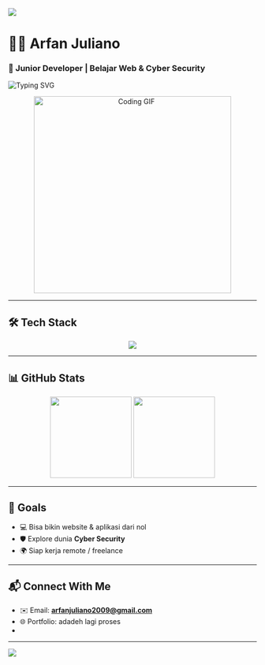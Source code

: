 <img src="https://capsule-render.vercel.app/api?type=waving&color=0:1e3c72,100:2a5298&height=200&section=header&text=Hi,+I'm+Arfan+Juliano!&fontSize=40&fontAlign=center&fontColor=ffffff" />

# 👨‍💻 Arfan Juliano  
### 🚀 Junior Developer | Belajar Web & Cyber Security  

![Typing SVG](https://readme-typing-svg.demolab.com?font=Fira+Code&weight=500&pause=1000&color=00CFFF&center=true&vCenter=true&width=600&lines=Halo!+Gue+Arfan+Juliano.;..Gue+lagi+belajar+PHP,+Python,+HTML,+CSS,+JavaScript.;Tujuan+gue:+Jadi+Fullstack+Developer+🔥;Selamat+datang+di+profil+GitHub+gue!+🙌)

<p align="center">
  <img src="https://media.giphy.com/media/ZVik7pBtu9dNS/giphy.gif" width="400" alt="Coding GIF" />
</p>

---

## 🛠️ Tech Stack

<p align="center">
  <img src="https://skillicons.dev/icons?i=php,python,html,css,javascript,git,github,vscode" />
</p>

---

## 📊 GitHub Stats

<p align="center">
  <img src="https://github-readme-stats.vercel.app/api?username=arfanjuliano&show_icons=true&theme=tokyonight" height="165" />
  <img src="https://github-readme-stats.vercel.app/api/top-langs/?username=arfanjuliano&layout=compact&theme=tokyonight" height="165" />
</p>

---

## 🎯 Goals
- 💻 Bisa bikin website & aplikasi dari nol  
- 🛡️ Explore dunia **Cyber Security**  
- 🌍 Siap kerja remote / freelance  

---

## 📬 Connect With Me
- ✉️ Email: **arfanjuliano2009@gmail.com**  
- 🌐 Portfolio: adadeh lagi proses
-   
<!-- Kalo punya LinkedIn / IG / Discord bisa ditambah di sini -->  

---

<img src="https://capsule-render.vercel.app/api?type=waving&color=0:2a5298,100:1e3c72&height=120&section=footer" />
